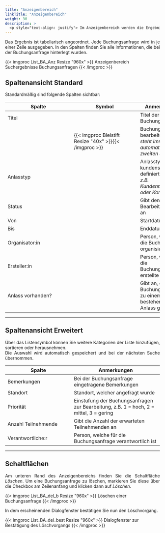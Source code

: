 ```yaml
---
title: "Anzeigenbereich"
linkTitle: "Anzeigenbereich"
weight: 30
description: >
  <p style="text-align: justify"> Im Anzeigenbereich werden die Ergebnisse Ihrer Suche nach Buchungsanfragen in Listenform ausgegeben. </p>
---
```

<p style="text-align: justify">
Das Ergebnis ist tabellarisch angeordnet. Jede Buchungsanfrage wird in je einer Zeile ausgegeben. In den Spalten finden Sie alle Informationen, die bei der Buchungsanfrage hinterlegt wurden.   </p>

{{< imgproc List_BA_Anz Resize "960x" >}}
Anzeigenbereich Suchergebnisse Buchungsanfragen
{{< /imgproc >}}

## Spaltenansicht Standard

Standardmäßig sind folgende Spalten sichtbar:

|<div style="width:200px">Spalte</div>|<div style="width:200px">Symbol</div>|Anmerkungen|
|---|---|---|
|Titel||Titel der Buchungsanfrage|
||{{< imgproc Bleistift Resize "40x" >}}{{< /imgproc >}}|Buchungsanfrage bearbeiten </br> _steht immer automatisch in der zweiten Spalte_|
|Anlasstyp||Anlasstypen sind kundenspezifisch definiert </br> _z.B. Kundenmeeting oder Konferenz_|
|Status||Gibt den Bearbeitungsstand an|
|Von||Startdatum|
|Bis||Enddatum|
|Organisator:in||Person, welche die Buchung organisiert|
|Ersteller:in||Person, welche die Buchungsanfrage erstellte|
|Anlass vorhanden?||Gibt an, ob die Buchungsanfrage zu einem bestehenden Anlass gehört|
---

## Spaltenansicht Erweitert

<p style="text-align: justify">
Über das Listensymbol können Sie weitere Kategorien der Liste hinzufügen, sortieren oder  herausnehmen. </br>
Die Auswahl wird automatisch gespeichert und bei der nächsten Suche übernommen. </p>

|<div style="width:200px">Spalte</div>|Anmerkungen|
|---|---|
|Bemerkungen|Bei der Buchungsanfrage eingetragene Bemerkungen|
|Standort|Standort, welcher angefragt wurde|
|Priorität|Einstufung der Buchungsanfragen zur Bearbeitung, z.B. 1 = hoch, 2 = mittel, 3 = gering|
|Anzahl Teilnehmende|Gibt die Anzahl der erwarteten Teilnehmenden an|
|Verantwortliche:r|Person, welche für die Buchungsanfrage verantwortlich ist|
---

## Schaltflächen

<p style="text-align: justify">
Am unteren Rand des Anzeigenbereichs finden Sie die Schaltfläche <i>Löschen</i>. Um eine Buchungsanfrage zu löschen, markieren Sie diese über die Checkbox am Zeilenanfang und klicken dann auf <i>Löschen</i>. </p>

{{< imgproc List_BA_del_b Resize "960x" >}}
Löschen einer Buchungsanfrage
{{< /imgproc >}}

In dem erscheinenden Dialogfenster bestätigen Sie nun den Löschvorgang.

{{< imgproc List_BA_del_best Resize "960x" >}}
Dialogfenster zur Bestätigung des Löschvorgangs
{{< /imgproc >}}
